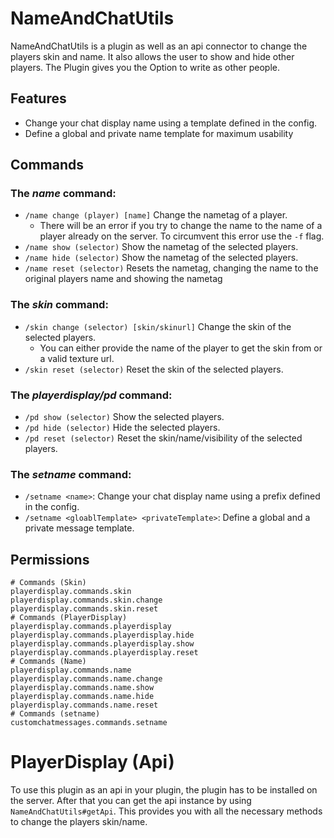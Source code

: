 # NameAndChatUtils

NameAndChatUtils is a plugin as well as an api connector to change the players skin and name.
It also allows the user to show and hide other players.
The Plugin gives you the Option to write as other people.

## Features
- Change your chat display name using a template defined in the config.
- Define a global and private name template for maximum usability

## Commands
### The _name_ command:

- `/name change (player) [name]` Change the nametag of a player.
    - There will be an error if you try to change the name to the name of a player already on the server. To circumvent
      this error use the `-f` flag.
- `/name show (selector)` Show the nametag of the selected players.
- `/name hide (selector)` Show the nametag of the selected players.
- `/name reset (selector)` Resets the nametag, changing the name to the original players name and showing the nametag

### The _skin_ command:

- `/skin change (selector) [skin/skinurl]` Change the skin of the selected players.
    - You can either provide the name of the player to get the skin from or a valid texture url.
- `/skin reset (selector)` Reset the skin of the selected players.

### The _playerdisplay/pd_ command:

- `/pd show (selector)` Show the selected players.
- `/pd hide (selector)` Hide the selected players.
- `/pd reset (selector)` Reset the skin/name/visibility of the selected players.


### The _setname_ command:
- `/setname <name>`: Change your chat display name using a prefix defined in the config.
- `/setname <gloablTemplate> <privateTemplate>`: Define a global and a private message template.

## Permissions

```properties
# Commands (Skin)
playerdisplay.commands.skin
playerdisplay.commands.skin.change
playerdisplay.commands.skin.reset
# Commands (PlayerDisplay)
playerdisplay.commands.playerdisplay
playerdisplay.commands.playerdisplay.hide
playerdisplay.commands.playerdisplay.show
playerdisplay.commands.playerdisplay.reset
# Commands (Name)
playerdisplay.commands.name
playerdisplay.commands.name.change
playerdisplay.commands.name.show
playerdisplay.commands.name.hide
playerdisplay.commands.name.reset
# Commands (setname)
customchatmessages.commands.setname
```

# PlayerDisplay (Api)

To use this plugin as an api in your plugin, the plugin has to be installed on the server.
After that you can get the api instance by using `NameAndChatUtils#getApi`.
This provides you with all the necessary methods to change the players skin/name. 